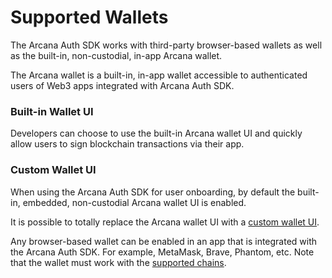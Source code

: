 # Supported Wallets

The Arcana Auth SDK works with third-party browser-based wallets as well as the built-in, non-custodial, in-app Arcana wallet.

The Arcana wallet is a built-in, in-app wallet accessible to authenticated users of Web3 apps integrated with Arcana Auth SDK.

### Built-in Wallet UI

Developers can choose to use the built-in Arcana wallet UI and quickly allow users to sign blockchain transactions via their app.

### Custom Wallet UI

When using the Arcana Auth SDK for user onboarding, by default the built-in, embedded, non-custodial Arcana wallet UI is enabled.

It is possible to totally replace the Arcana wallet UI with a [custom wallet UI](../../setup/config-custom-wallet-ui/).

Any browser-based wallet can be enabled in an app that is integrated with the Arcana Auth SDK. For example, MetaMask, Brave, Phantom, etc. Note that the wallet must work with the [supported chains](../chains/).
